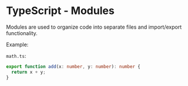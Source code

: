 # TypeScript - Modules

Modules are used to organize code into separate files and import/export functionality.

Example:

`math.ts`:

```typescript
export function add(x: number, y: number): number {
  return x + y;
}
```
